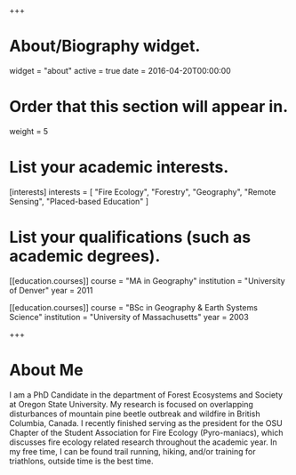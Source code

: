 +++
# About/Biography widget.
widget = "about"
active = true
date = 2016-04-20T00:00:00

# Order that this section will appear in.
weight = 5

# List your academic interests.
[interests]
  interests = [
    "Fire Ecology",
    "Forestry",
    "Geography",
    "Remote Sensing",
    "Placed-based Education"
  ]


# List your qualifications (such as academic degrees).


[[education.courses]]
  course = "MA in Geography"
  institution = "University of Denver"
  year = 2011

[[education.courses]]
  course = "BSc in Geography & Earth Systems Science"
  institution = "University of Massachusetts"
  year = 2003
 
+++

# About Me

I am a PhD Candidate in the department of Forest Ecosystems and Society at Oregon State University. My research is focused on overlapping disturbances of mountain pine beetle outbreak and wildfire in British Columbia, Canada. I recently finished serving as the president for the OSU Chapter of the Student Association for Fire Ecology (Pyro-maniacs), which discusses fire ecology related research throughout the academic year. In my free time, I can be found trail running, hiking, and/or training for triathlons, outside time is the best time.

